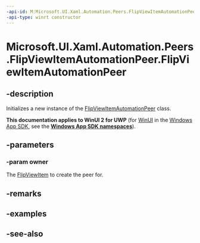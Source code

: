 ```yaml
---
-api-id: M:Microsoft.UI.Xaml.Automation.Peers.FlipViewItemAutomationPeer.#ctor(Microsoft.UI.Xaml.Controls.FlipViewItem)
-api-type: winrt constructor
---
```


<!-- Method syntax
public FlipViewItemAutomationPeer(Windows.UI.Xaml.Controls.FlipViewItem owner)
-->

# Microsoft.UI.Xaml.Automation.Peers.FlipViewItemAutomationPeer.FlipViewItemAutomationPeer

## -description
Initializes a new instance of the [FlipViewItemAutomationPeer](flipviewitemautomationpeer.md) class.

**This documentation applies to WinUI 2 for UWP** (for [WinUI](/windows/apps/winui/winui3/) in the [Windows App SDK](/windows/apps/windows-app-sdk/), see the **[Windows App SDK namespaces](/windows/windows-app-sdk/api/winrt/)**).

## -parameters
### -param owner
The [FlipViewItem](../microsoft.ui.xaml.controls/flipviewitem.md) to create the peer for.

## -remarks

## -examples

## -see-also

